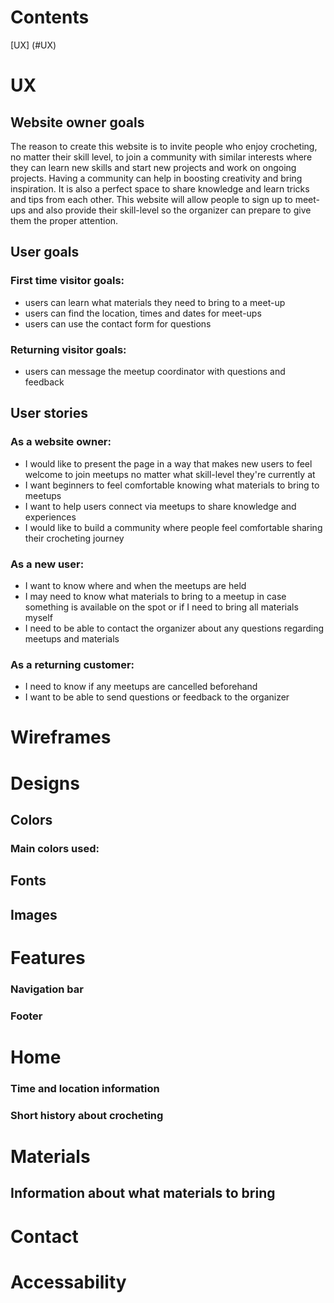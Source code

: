 # Contents

[UX] (#UX)




# UX

## Website owner goals

The reason to create this website is to invite people who enjoy crocheting, no matter their skill level, to join a community with similar interests where they can learn new skills and start new projects and work on ongoing projects. Having a community can help in boosting creativity and bring inspiration. It is also a perfect space to share knowledge and learn tricks and tips from each other. This website will allow people to sign up to meet-ups and also provide their skill-level so the organizer can prepare to give them the proper attention.

## User goals

### First time visitor goals:
- users can learn what materials they need to bring to a meet-up
- users can find the location, times and dates for meet-ups
- users can use the contact form for questions

### Returning visitor goals:
- users can message the meetup coordinator with questions and feedback

## User stories

### As a website owner:

- I would like to present the page in a way that makes new users to feel welcome to join meetups no matter what skill-level they're currently at
- I want beginners to feel comfortable knowing what materials to bring to meetups
- I want to help users connect via meetups to share knowledge and experiences
- I would like to build a community where people feel comfortable sharing their crocheting journey

### As a new user:

- I want to know where and when the meetups are held
- I may need to know what materials to bring to a meetup in case something is available on the spot or if I need to bring all materials myself
- I need to be able to contact the organizer about any questions regarding meetups and materials

### As a returning customer:
- I need to know if any meetups are cancelled beforehand
- I want to be able to send questions or feedback to the organizer





# Wireframes

# Designs

## Colors

### Main colors used:


## Fonts

## Images



# Features

### Navigation bar

### Footer

# Home

### Time and location information

### Short history about crocheting

# Materials

## Information about what materials to bring

# Contact


# Accessability